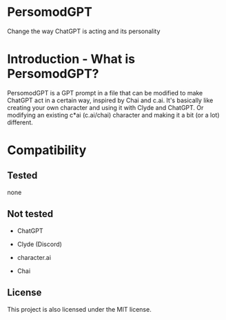 # PersomodGPT
Change the way ChatGPT is acting and its personality

# Introduction - What is PersomodGPT?
PersomodGPT is a GPT prompt in a file that can be modified to make ChatGPT act in a certain way, inspired by Chai and c.ai. It's basically like creating your own character and using it with Clyde and ChatGPT. Or modifying an existing c\*ai (c.ai/chai) character and making it a bit (or a lot) different.

# Compatibility
## Tested

none

## Not tested

- ChatGPT

- Clyde (Discord)

- character.ai

- Chai

## License
This project is also licensed under the MIT license.
